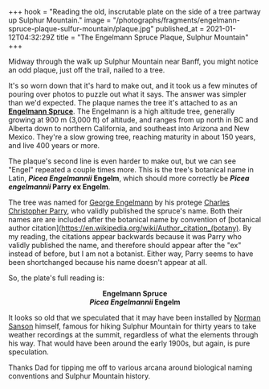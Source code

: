 +++
hook = "Reading the old, inscrutable plate on the side of a tree partway up Sulphur Mountain."
image = "/photographs/fragments/engelmann-spruce-plaque-sulfur-mountain/plaque.jpg"
published_at = 2021-01-12T04:32:29Z
title = "The Engelmann Spruce Plaque, Sulphur Mountain"
+++

Midway through the walk up Sulphur Mountain near Banff, you might notice an odd plaque, just off the trail, nailed to a tree.

It's so worn down that it's hard to make out, and it took us a few minutes of pouring over photos to puzzle out what it says. The answer was simpler than we'd expected. The plaque names the tree it's attached to as an [**Engelmann Spruce**](https://en.wikipedia.org/wiki/Picea_engelmannii). The Engelmann is a high altitude tree, generally growing at 900 m (3,000 ft) of altitude, and ranges from up north in BC and Alberta down to northern California, and southeast into Arizona and New Mexico. They're a slow growing tree, reaching maturity in about 150 years, and live 400 years or more.

The plaque's second line is even harder to make out, but we can see "Engel" repeated a couple times more. This is the tree's botanical name in Latin, **_Picea Engelmannii_ Engelm**, which should more correctly be **_Picea engelmannii_ Parry ex Engelm**.

The tree was named for [George Engelmann](https://en.wikipedia.org/wiki/George_Engelmann) by his protege [Charles Christopher Parry](https://en.wikipedia.org/wiki/Charles_Christopher_Parry), who validly published the spruce's name. Both their names are are included after the botanical name by convention of [botanical author citation](https://en.wikipedia.org/wiki/Author_citation_(botany). By my reading, the citations appear backwards because it was Parry who validly published the name, and therefore should appear after the "ex" instead of before, but I am not a botanist. Either way, Parry seems to have been shortchanged because his name doesn't appear at all.

So, the plate's full reading is:

<p style="text-align: center;">
    <strong>Engelmann Spruce</strong><br>
    <strong><em>Picea Engelmannii</em> Engelm</strong>
</p>

It looks so old that we speculated that it may have been installed by [Norman Sanson](https://banff.ca/492/Norman-Sanson) himself, famous for hiking Sulphur Mountain for thirty years to take weather recordings at the summit, regardless of what the elements through his way. That would have been around the early 1900s, but again, is pure speculation.

Thanks Dad for tipping me off to various arcana around biological naming conventions and Sulphur Mountain history.
